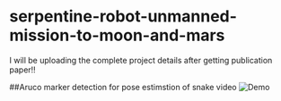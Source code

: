 # serpentine-robot-unmanned-mission-to-moon-and-mars
I will be uploading the complete project details after getting publication paper!!

 ##Aruco marker detection for pose estimstion of snake
  video
![Demo](https://github.com/mahi361/serpentine-robot-unmanned-mission-to-moon-and-mars/blob/main/Aruco_marker/cam%201final_gif_aruco.gif)



